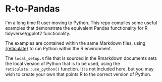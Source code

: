 # R-to-Pandas

I'm a long time R user moving to Python. This repo compiles some useful examples
that demonstrate the equivalent Pandas functionality for R tidyverse/ggplot2
functionality.

The examples are contained within the same Markdown files, using
[{reticulate}](https://rstudio.github.io/reticulate) to run Python within the R
environment.

The `local_setup.R` file that is sourced in the Rmarkdown documents sets the 
local version of Python that is to be used, using the `reticulate::use_python()`
function. It is not included here, but you may wish to create your own that
points R to the correct version of Python.